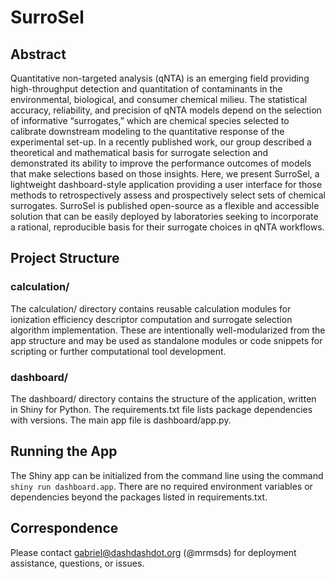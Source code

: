 # SurroSel
## Abstract
Quantitative non-targeted analysis (qNTA) is an emerging field providing high-throughput detection and quantitation of contaminants in the environmental, biological, and consumer chemical milieu. The statistical accuracy, reliability, and precision of qNTA models depend on the selection of informative “surrogates,” which are chemical species selected to calibrate downstream modeling to the quantitative response of the experimental set-up. In a recently published work, our group described a theoretical and mathematical basis for surrogate selection and demonstrated its ability to improve the performance outcomes of models that make selections based on those insights. Here, we present SurroSel, a lightweight dashboard-style application providing a user interface for those methods to retrospectively assess and prospectively select sets of chemical surrogates. SurroSel is published open-source as a flexible and accessible solution that can be easily deployed by laboratories seeking to incorporate a rational, reproducible basis for their surrogate choices in qNTA workflows.

## Project Structure
### calculation/
The calculation/ directory contains reusable calculation modules for ionization efficiency descriptor computation and surrogate selection algorithm implementation. These are intentionally well-modularized from the app structure and may be used as standalone modules or code snippets for scripting or further computational tool development.

### dashboard/
The dashboard/ directory contains the structure of the application, written in Shiny for Python. The requirements.txt file lists package dependencies with versions. The main app file is dashboard/app.py.

## Running the App
The Shiny app can be initialized from the command line using the command ```shiny run dashboard.app```. There are no required environment variables or dependencies beyond the packages listed in requirements.txt.

## Correspondence
Please contact gabriel@dashdashdot.org (@mrmsds) for deployment assistance, questions, or issues.